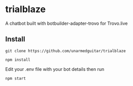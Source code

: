# trialblaze
A chatbot built with botbuilder-adapter-trovo for Trovo.live

## Install
`git clone https://github.com/unarmedguitar/trialblaze`

`npm install`

Edit your .env file with your bot details then run

`npm start`
